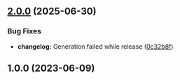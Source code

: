 ## [2.0.0](https://github.com/hitraa/jsprint-format/compare/v1.0.0...v2.0.0) (2025-06-30)

### Bug Fixes

* **changelog:** Generation failed while release ([0c32b8f](https://github.com/hitraa/jsprint-format/commit/0c32b8f79eec6b4f2661bded8e2b9a2063f8ab04))
## 1.0.0 (2023-06-09)
